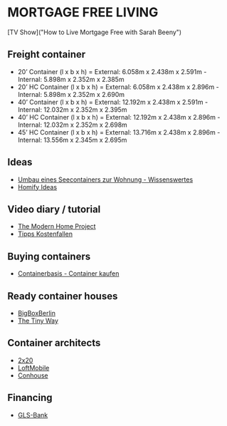 # MORTGAGE FREE LIVING

[TV Show]("How to Live Mortgage Free with Sarah Beeny")

## Freight container

* 20’ Container (l x b x h) = External: 6.058m x 2.438m x 2.591m - Internal: 5.898m x 2.352m x 2.385m
* 20’ HC Container (l x b x h) = External: 6.058m x 2.438m x 2.896m - Internal: 5.898m x 2.352m x 2.690m
* 40’ Container (l x b x h) = External: 12.192m x 2.438m x 2.591m - Internal: 12.032m x 2.352m x 2.395m
* 40’ HC Container (l x b x h) = External: 12.192m x 2.438m x 2.896m - Internal: 12.032m x 2.352m x 2.698m
* 45’ HC Container (l x b x h) = External: 13.716m x 2.438m x 2.896m - Internal: 13.556m x 2.345m x 2.695m

## Ideas

* [Umbau eines Seecontainers zur Wohnung - Wissenswertes](https://www.my-hammer.de/artikel/umbau-eines-seecontainers-zur-wohnung-wissenswertes.html)
* [Homify Ideas](https://www.homify.de/ideenbuecher/18848/die-guenstige-variante-zum-haus-containerhaus)

## Video diary / tutorial

* [The Modern Home Project](https://www.youtube.com/watch?v=QA5fh29rhLs)
* [Tipps Kostenfallen](https://www.youtube.com/watch?v=y8d4xVzoA5g)

## Buying containers

* [Containerbasis - Container kaufen](https://www.containerbasis.de/)

## Ready container houses

* [BigBoxBerlin](https://bigboxberlin.de/)
* [The Tiny Way](https://www.tinyway.de/)

## Container architects

* [2x20](http://www.twotimestwentyfeet.com/)
* [LoftMobile](https://www.loftmobile.de/)
* [Conhouse](https://www.loftmobile.de/)

## Financing

* [GLS-Bank](https://www.gls.de/privatkunden/)
